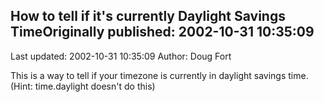 ## How to tell if it's currently Daylight Savings TimeOriginally published: 2002-10-31 10:35:09 
Last updated: 2002-10-31 10:35:09 
Author: Doug Fort 
 
This is a way to tell if your timezone is currently in daylight savings time. (Hint: time.daylight doesn't do this)